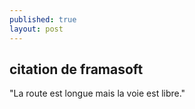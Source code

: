 ```yaml
---
published: true
layout: post
---
```



## citation de framasoft

"La route est longue mais la voie est libre."
